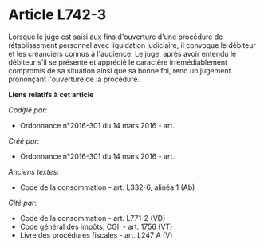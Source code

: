 # Article L742-3

Lorsque le juge est saisi aux fins d'ouverture d'une procédure de rétablissement personnel avec liquidation judiciaire, il
convoque le débiteur et les créanciers connus à l'audience. Le juge, après avoir entendu le débiteur s'il se présente et
apprécié le caractère irrémédiablement compromis de sa situation ainsi que sa bonne foi, rend un jugement prononçant
l'ouverture de la procédure.

**Liens relatifs à cet article**

_Codifié par_:

  - Ordonnance n°2016-301 du 14 mars 2016 - art.

_Créé par_:

  - Ordonnance n°2016-301 du 14 mars 2016 - art.

_Anciens textes_:

  - Code de la consommation - art. L332-6, alinéa 1 (Ab)

_Cité par_:

  - Code de la consommation - art. L771-2 (VD)
  - Code général des impôts, CGI. - art. 1756 (VT)
  - Livre des procédures fiscales - art. L247 A (V)
